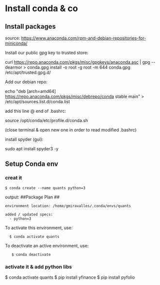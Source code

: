 # Install conda & co
## Install packages
source: https://www.anaconda.com/rpm-and-debian-repositories-for-miniconda/

Install our public gpg key to trusted store:

curl https://repo.anaconda.com/pkgs/misc/gpgkeys/anaconda.asc | gpg --dearmor > conda.gpg
install -o root -g root -m 644 conda.gpg /etc/apt/trusted.gpg.d/

Add our debian repo:

echo "deb [arch=amd64] https://repo.anaconda.com/pkgs/misc/debrepo/conda stable main" >
 /etc/apt/sources.list.d/conda.list

add this line @ end of .bashrc:

source /opt/conda/etc/profile.d/conda.sh

(close terminal & open new one in order to read modified .bashrc)

install spyder (gui):

sudo apt install spyder3 -y

## Setup Conda env

### creat it


    $ conda create --name quants python=3

output:
  ##Package Plan ##

    environment location: /home/gmiravalles/.conda/envs/quants

    added / updated specs:
      - python=3


  To activate this environment, use:

      $ conda activate quants

  To deactivate an active environment, use:

       $ conda deactivate

### activate it & add python libs
  $ conda activate quants
  $ pip install yfinance
  $ pip install pyfolio
